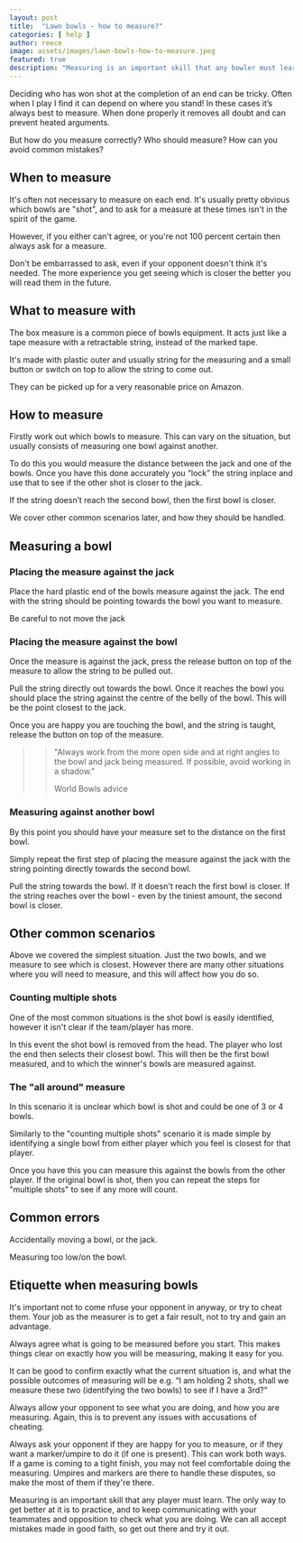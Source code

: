 ```yaml
---
layout: post
title:  "Lawn bowls - how to measure?"
categories: [ help ]
author: reece
image: assets/images/lawn-bowls-how-to-measure.jpeg
featured: true
description: "Measuring is an important skill that any bowler must learn. Follow our simple step-by-step guide to get you started."
---
```


Deciding who has won shot at the completion of an end can be tricky. Often when I play I find it can depend on where you stand! In these cases it’s always best to measure. When done properly it removes all doubt and can prevent heated arguments.

But how do you measure correctly? Who should measure? How can you avoid common mistakes?

## When to measure

It's often not necessary to measure on each end. It's usually pretty obvious which bowls are "shot", and to ask for a measure at these times isn't in the spirit of the game. 

However, if you either can't agree, or you're not 100 percent certain then always ask for a measure.

Don't be embarrassed to ask, even if your opponent doesn't think it's needed. The more experience you get seeing which is closer the better you will read them in the future.

## What to measure with

The box measure is a common piece of bowls equipment. It acts just like a tape measure with a retractable string, instead of the marked tape.

It's made with plastic outer and usually string for the measuring and a small button or switch on top to allow the string to come out.

They can be picked up for a very reasonable price on Amazon.

## How to measure

Firstly work out which bowls to measure. This can vary on the situation, but usually consists of measuring one bowl against another.

To do this you would measure the distance between the jack and one of the bowls. Once you have this done accurately you “lock” the string inplace and use that to see if the other shot is closer to the jack.

If the string doesn’t reach the second bowl, then the first bowl is closer. 

We cover other common scenarios later, and how they should be handled.

## Measuring a bowl

### Placing the measure against the jack

Place the hard plastic end of the bowls measure against the jack. The end with the string should be pointing towards the bowl you want to measure.

Be careful to not move the jack

### Placing the measure against the bowl

Once the measure is against the jack, press the release button on top of the measure to allow the string to be pulled out.

Pull the string directly out towards the bowl. Once it reaches the bowl you should place the string against the centre of the belly of the bowl. This will be the point closest to the jack.

Once you are happy you are touching the bowl, and the string is taught, release the button on top of the measure.

>> "Always work from the more open side and at right angles to the bowl and jack being measured. If possible, avoid working in a shadow."
>>
>> World Bowls advice

### Measuring against another bowl

By this point you should have your measure set to the distance on the first bowl. 

Simply repeat the first step of placing the measure against the jack with the string pointing directly towards the second bowl. 

Pull the string towards the bowl. If it doesn't reach the first bowl is closer. If the string reaches over the bowl - even by the tiniest amount, the second bowl is closer.

## Other common scenarios

Above we covered the simplest situation. Just the two bowls, and we measure to see which is closest. However there are many other situations where you will need to measure, and this will affect how you do so.

### Counting multiple shots

One of the most common situations is the shot bowl is easily identified, however it isn't clear if the team/player has more.

In this event the shot bowl is removed from the head. The player who lost the end then selects their closest bowl. This will then be the first bowl measured, and to which the winner's bowls are measured against.

### The "all around" measure

In this scenario it is unclear which bowl is shot and could be one of 3 or 4 bowls.

Similarly to the "counting multiple shots" scenario it is made simple by identifying a single bowl from either player which you feel is closest for that player. 

Once you have this you can measure this against the bowls from the other player. If the original bowl is shot, then you can repeat the steps for "multiple shots" to see if any more will count.

## Common errors

Accidentally moving a bowl, or the jack.

Measuring too low/on the bowl.


## Etiquette when measuring bowls

It's important not to come nfuse your opponent in anyway, or try to cheat them. Your job as the measurer is to get a fair result, not to try and gain an advantage.

Always agree what is going to be measured before you start. This makes things clear on exactly how you will be measuring, making it easy for you.

It can be good to confirm exactly what the current situation is, and what the possible outcomes of measuring will be e.g. “I am holding 2 shots, shall we measure these two (identifying the two bowls) to see if I have a 3rd?”

Always allow your opponent to see what you are doing, and how you are measuring. Again, this is to prevent any issues with accusations of cheating.

Always ask your opponent if they are happy for you to measure, or if they want a marker/umpire to do it (if one is present). This can work both ways. If a game is coming to a tight finish, you may not feel comfortable doing the measuring. Umpires and markers are there to handle these disputes, so make the most of them if they're there.

Measuring is an important skill that any player must learn. The only way to get better at it is to practice, and to keep communicating with your teammates and opposition to check what you are doing. We can all accept mistakes made in good faith, so get out there and try it out. 
